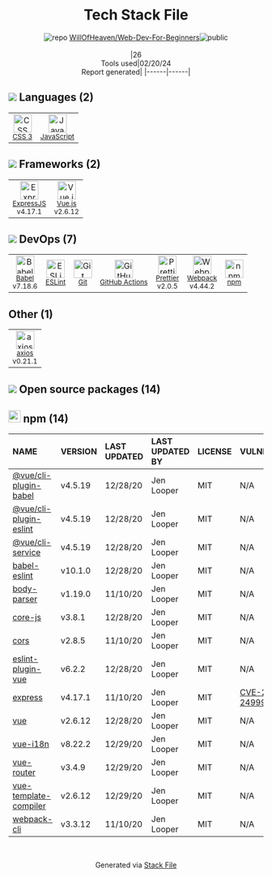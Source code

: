 <!--
&lt;--- Readme.md Snippet without images Start ---&gt;
## Tech Stack
WillOfHeaven/Web-Dev-For-Beginners is built on the following main stack:

- [JavaScript](https://developer.mozilla.org/en-US/docs/Web/JavaScript) – Languages
- [ExpressJS](http://expressjs.com/) – Microframeworks (Backend)
- [Vue.js](http://vuejs.org/) – Javascript UI Libraries
- [Babel](http://babeljs.io/) – JavaScript Compilers
- [ESLint](http://eslint.org/) – Code Review
- [GitHub Actions](https://github.com/features/actions) – Continuous Integration
- [Prettier](https://prettier.io/) – Code Review
- [Webpack](http://webpack.js.org) – JS Build Tools / JS Task Runners
- [axios](https://github.com/mzabriskie/axios) – Javascript Utilities & Libraries

Full tech stack [here](/techstack.md)

&lt;--- Readme.md Snippet without images End ---&gt;

&lt;--- Readme.md Snippet with images Start ---&gt;
## Tech Stack
WillOfHeaven/Web-Dev-For-Beginners is built on the following main stack:

- <img width='25' height='25' src='https://img.stackshare.io/service/1209/javascript.jpeg' alt='JavaScript'/> [JavaScript](https://developer.mozilla.org/en-US/docs/Web/JavaScript) – Languages
- <img width='25' height='25' src='https://img.stackshare.io/service/1163/hashtag.png' alt='ExpressJS'/> [ExpressJS](http://expressjs.com/) – Microframeworks (Backend)
- <img width='25' height='25' src='https://img.stackshare.io/service/3837/paeckCWC.png' alt='Vue.js'/> [Vue.js](http://vuejs.org/) – Javascript UI Libraries
- <img width='25' height='25' src='https://img.stackshare.io/service/2739/-1wfGjNw.png' alt='Babel'/> [Babel](http://babeljs.io/) – JavaScript Compilers
- <img width='25' height='25' src='https://img.stackshare.io/service/3337/Q4L7Jncy.jpg' alt='ESLint'/> [ESLint](http://eslint.org/) – Code Review
- <img width='25' height='25' src='https://img.stackshare.io/service/11563/actions.png' alt='GitHub Actions'/> [GitHub Actions](https://github.com/features/actions) – Continuous Integration
- <img width='25' height='25' src='https://img.stackshare.io/service/7035/default_66f265943abed56bcdbfca1c866a4261b1fbb063.jpg' alt='Prettier'/> [Prettier](https://prettier.io/) – Code Review
- <img width='25' height='25' src='https://img.stackshare.io/service/1682/IMG_4636.PNG' alt='Webpack'/> [Webpack](http://webpack.js.org) – JS Build Tools / JS Task Runners
- <img width='25' height='25' src='https://img.stackshare.io/no-img-open-source.png' alt='axios'/> [axios](https://github.com/mzabriskie/axios) – Javascript Utilities & Libraries

Full tech stack [here](/techstack.md)

&lt;--- Readme.md Snippet with images End ---&gt;
-->
<div align="center">

# Tech Stack File
![](https://img.stackshare.io/repo.svg "repo") [WillOfHeaven/Web-Dev-For-Beginners](https://github.com/WillOfHeaven/Web-Dev-For-Beginners)![](https://img.stackshare.io/public_badge.svg "public")
<br/><br/>
|26<br/>Tools used|02/20/24 <br/>Report generated|
|------|------|
</div>

## <img src='https://img.stackshare.io/languages.svg'/> Languages (2)
<table><tr>
  <td align='center'>
  <img width='36' height='36' src='https://img.stackshare.io/service/6727/css.png' alt='CSS 3'>
  <br>
  <sub><a href="https://developer.mozilla.org/en-US/docs/Web/CSS/CSS3">CSS 3</a></sub>
  <br>
  <sub></sub>
</td>

<td align='center'>
  <img width='36' height='36' src='https://img.stackshare.io/service/1209/javascript.jpeg' alt='JavaScript'>
  <br>
  <sub><a href="https://developer.mozilla.org/en-US/docs/Web/JavaScript">JavaScript</a></sub>
  <br>
  <sub></sub>
</td>

</tr>
</table>

## <img src='https://img.stackshare.io/frameworks.svg'/> Frameworks (2)
<table><tr>
  <td align='center'>
  <img width='36' height='36' src='https://img.stackshare.io/service/1163/hashtag.png' alt='ExpressJS'>
  <br>
  <sub><a href="http://expressjs.com/">ExpressJS</a></sub>
  <br>
  <sub>v4.17.1</sub>
</td>

<td align='center'>
  <img width='36' height='36' src='https://img.stackshare.io/service/3837/paeckCWC.png' alt='Vue.js'>
  <br>
  <sub><a href="http://vuejs.org/">Vue.js</a></sub>
  <br>
  <sub>v2.6.12</sub>
</td>

</tr>
</table>

## <img src='https://img.stackshare.io/devops.svg'/> DevOps (7)
<table><tr>
  <td align='center'>
  <img width='36' height='36' src='https://img.stackshare.io/service/2739/-1wfGjNw.png' alt='Babel'>
  <br>
  <sub><a href="http://babeljs.io/">Babel</a></sub>
  <br>
  <sub>v7.18.6</sub>
</td>

<td align='center'>
  <img width='36' height='36' src='https://img.stackshare.io/service/3337/Q4L7Jncy.jpg' alt='ESLint'>
  <br>
  <sub><a href="http://eslint.org/">ESLint</a></sub>
  <br>
  <sub></sub>
</td>

<td align='center'>
  <img width='36' height='36' src='https://img.stackshare.io/service/1046/git.png' alt='Git'>
  <br>
  <sub><a href="http://git-scm.com/">Git</a></sub>
  <br>
  <sub></sub>
</td>

<td align='center'>
  <img width='36' height='36' src='https://img.stackshare.io/service/11563/actions.png' alt='GitHub Actions'>
  <br>
  <sub><a href="https://github.com/features/actions">GitHub Actions</a></sub>
  <br>
  <sub></sub>
</td>

<td align='center'>
  <img width='36' height='36' src='https://img.stackshare.io/service/7035/default_66f265943abed56bcdbfca1c866a4261b1fbb063.jpg' alt='Prettier'>
  <br>
  <sub><a href="https://prettier.io/">Prettier</a></sub>
  <br>
  <sub>v2.0.5</sub>
</td>

<td align='center'>
  <img width='36' height='36' src='https://img.stackshare.io/service/1682/IMG_4636.PNG' alt='Webpack'>
  <br>
  <sub><a href="http://webpack.js.org">Webpack</a></sub>
  <br>
  <sub>v4.44.2</sub>
</td>

<td align='center'>
  <img width='36' height='36' src='https://img.stackshare.io/service/1120/lejvzrnlpb308aftn31u.png' alt='npm'>
  <br>
  <sub><a href="https://www.npmjs.com/">npm</a></sub>
  <br>
  <sub></sub>
</td>

</tr>
</table>

## Other (1)
<table><tr>
  <td align='center'>
  <img width='36' height='36' src='https://img.stackshare.io/no-img-open-source.png' alt='axios'>
  <br>
  <sub><a href="https://github.com/mzabriskie/axios">axios</a></sub>
  <br>
  <sub>v0.21.1</sub>
</td>

</tr>
</table>


## <img src='https://img.stackshare.io/group.svg' /> Open source packages (14)</h2>

## <img width='24' height='24' src='https://img.stackshare.io/service/1120/lejvzrnlpb308aftn31u.png'/> npm (14)

|NAME|VERSION|LAST UPDATED|LAST UPDATED BY|LICENSE|VULNERABILITIES|
|:------|:------|:------|:------|:------|:------|
|[@vue/cli-plugin-babel](https://www.npmjs.com/@vue/cli-plugin-babel)|v4.5.19|12/28/20|Jen Looper |MIT|N/A|
|[@vue/cli-plugin-eslint](https://www.npmjs.com/@vue/cli-plugin-eslint)|v4.5.19|12/28/20|Jen Looper |MIT|N/A|
|[@vue/cli-service](https://www.npmjs.com/@vue/cli-service)|v4.5.19|12/28/20|Jen Looper |MIT|N/A|
|[babel-eslint](https://www.npmjs.com/babel-eslint)|v10.1.0|12/28/20|Jen Looper |MIT|N/A|
|[body-parser](https://www.npmjs.com/body-parser)|v1.19.0|11/10/20|Jen Looper |MIT|N/A|
|[core-js](https://www.npmjs.com/core-js)|v3.8.1|12/28/20|Jen Looper |MIT|N/A|
|[cors](https://www.npmjs.com/cors)|v2.8.5|11/10/20|Jen Looper |MIT|N/A|
|[eslint-plugin-vue](https://www.npmjs.com/eslint-plugin-vue)|v6.2.2|12/28/20|Jen Looper |MIT|N/A|
|[express](https://www.npmjs.com/express)|v4.17.1|11/10/20|Jen Looper |MIT|[CVE-2022-24999](https://github.com/advisories/GHSA-hrpp-h998-j3pp) (High)|
|[vue](https://www.npmjs.com/vue)|v2.6.12|12/28/20|Jen Looper |MIT|N/A|
|[vue-i18n](https://www.npmjs.com/vue-i18n)|v8.22.2|12/29/20|Jen Looper |MIT|N/A|
|[vue-router](https://www.npmjs.com/vue-router)|v3.4.9|12/29/20|Jen Looper |MIT|N/A|
|[vue-template-compiler](https://www.npmjs.com/vue-template-compiler)|v2.6.12|12/29/20|Jen Looper |MIT|N/A|
|[webpack-cli](https://www.npmjs.com/webpack-cli)|v3.3.12|11/10/20|Jen Looper |MIT|N/A|

<br/>
<div align='center'>

Generated via [Stack File](https://github.com/marketplace/stack-file)
